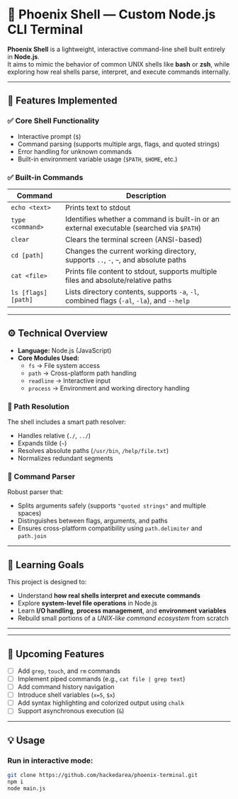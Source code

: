 # 🐚 Phoenix Shell — Custom Node.js CLI Terminal

**Phoenix Shell** is a lightweight, interactive command-line shell built entirely in **Node.js**.  
It aims to mimic the behavior of common UNIX shells like **bash** or **zsh**, while exploring how real shells parse, interpret, and execute commands internally.

---

## 🚀 Features Implemented

### ✅ Core Shell Functionality
- Interactive prompt (`$`)
- Command parsing (supports multiple args, flags, and quoted strings)
- Error handling for unknown commands
- Built-in environment variable usage (`$PATH`, `$HOME`, etc.)

### ✅ Built-in Commands
| Command | Description |
|----------|-------------|
| `echo <text>` | Prints text to stdout |
| `type <command>` | Identifies whether a command is built-in or an external executable (searched via `$PATH`) |
| `clear` | Clears the terminal screen (ANSI-based) |
| `cd [path]` | Changes the current working directory, supports `..`, `-`, `~`, and absolute paths |
| `cat <file>` | Prints file content to stdout, supports multiple files and absolute/relative paths |
| `ls [flags] [path]` | Lists directory contents, supports `-a`, `-l`, combined flags (`-al`, `-la`), and `--help` |

---

## ⚙️ Technical Overview

- **Language:** Node.js (JavaScript)
- **Core Modules Used:**
  - `fs` → File system access
  - `path` → Cross-platform path handling
  - `readline` → Interactive input
  - `process` → Environment and working directory handling

### 🧩 Path Resolution
The shell includes a smart path resolver:
- Handles relative (`./`, `../`)
- Expands tilde (`~`)
- Resolves absolute paths (`/usr/bin`, `/help/file.txt`)
- Normalizes redundant segments

### 🧩 Command Parser
Robust parser that:
- Splits arguments safely (supports `"quoted strings"` and multiple spaces)
- Distinguishes between flags, arguments, and paths
- Ensures cross-platform compatibility using `path.delimiter` and `path.join`

---

## 🧠 Learning Goals

This project is designed to:
- Understand **how real shells interpret and execute commands**
- Explore **system-level file operations** in Node.js
- Learn **I/O handling**, **process management**, and **environment variables**
- Rebuild small portions of a *UNIX-like command ecosystem* from scratch

---

---

## 🧪 Upcoming Features
- [ ] Add `grep`, `touch`, and `rm` commands  
- [ ] Implement piped commands (e.g., `cat file | grep text`)  
- [ ] Add command history navigation  
- [ ] Introduce shell variables (`x=5`, `$x`)  
- [ ] Add syntax highlighting and colorized output using `chalk`  
- [ ] Support asynchronous execution (`&`)  

---

## 💡 Usage

### Run in interactive mode:
```bash
git clone https://github.com/hackedarea/phoenix-terminal.git
npm i
node main.js

